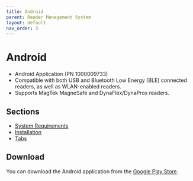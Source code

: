 ```yaml
---
title: Android
parent: Reader Management System
layout: default
nav_order: 3
---
```


# Android

* Android Application (PN 1000009733)
* Compatible with both USB and Bluetooth Low Energy (BLE) connected readers, as well as WLAN-enabled readers.
* Supports MagTek MagneSafe and DynaFlex/DynaProx readers.

## Sections
- [System Requirements](SystemRequirements.md)
- [Installation](Installation.md)
- [Tabs](Tabs.md)

## Download

You can download the Android application from the [Google Play Store](https://play.google.com/store/apps/details?id=com.magtek.mobile.android.magtekrms&pcampaignid=web_share).

